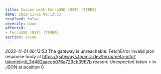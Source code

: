 ```yaml
---
title: Issues with TerraUSD (UST) [TERRA]
date: 2022-11-01 06:13:53
resolved: false
severity: down
affected:
- TerraUSD (UST) [TERRA]
section: issue
---
```


*2022-11-01 06:13:53* The gateway is unreachable: FetchError invalid json response body at https://gateways.thomiz.dev/terra/meta-info?tokenId=tti_3d482aaceb076a729cb3967b reason: Unexpected token < in JSON at position 0